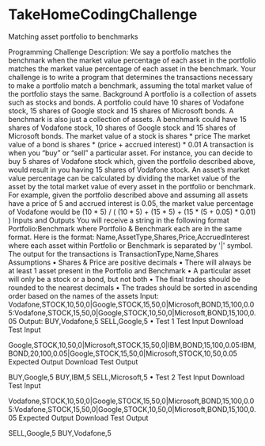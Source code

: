 # TakeHomeCodingChallenge
Matching asset portfolio to benchmarks

Programming Challenge Description:
We say a portfolio matches the benchmark when the market value percentage of each asset in the portfolio matches the market value percentage of each asset in the benchmark. Your challenge is to write a program that determines the transactions necessary to make a portfolio match a benchmark, assuming the total market value of the portfolio stays the same.
Background
A portfolio is a collection of assets such as stocks and bonds. A portfolio could have 10 shares of Vodafone stock, 15 shares of Google stock and 15 shares of Microsoft bonds.
A benchmark is also just a collection of assets. A benchmark could have 15 shares of Vodafone stock, 10 shares of Google stock and 15 shares of Microsoft bonds.
The market value of a stock is 
shares * price
The market value of a bond is
shares * (price + accrued interest) * 0.01
A transaction is when you “buy” or “sell” a particular asset. For instance, you can decide to buy 5 shares of Vodafone stock which, given the portfolio described above, would result in you having 15 shares of Vodafone stock.
An asset’s market value percentage can be calculated by dividing the market value of the asset by the total market value of every asset in the portfolio or benchmark. For example, given the portfolio described above and assuming all assets have a price of 5 and accrued interest is 0.05, the market value percentage of Vodafone would be
(10 * 5) / ( (10 * 5) + (15 * 5) + (15 * (5 + 0.05) * 0.01) )
Inputs and Outputs
You will receive a string in the following format Portfolio:Benchmark where Portfolio & Benchmark each are in the same format.
Here is the format: Name,AssetType,Shares,Price,AccruedInterest where each asset within Portfolio or Benchmark is separated by '|' symbol.
The output for the transactions is TransactionType,Name,Shares
Assumptions
•	Shares & Price are positive decimals
•	There will always be at least 1 asset present in the Portfolio and Benchmark
•	A particular asset will only be a stock or a bond, but not both
•	The final trades should be rounded to the nearest decimals
•	The trades should be sorted in ascending order based on the names of the assets
Input:
Vodafone,STOCK,10,50,0|Google,STOCK,15,50,0|Microsoft,BOND,15,100,0.05:Vodafone,STOCK,15,50,0|Google,STOCK,10,50,0|Microsoft,BOND,15,100,0.05
Output:
BUY,Vodafone,5
SELL,Google,5
•	Test 1
Test Input 
Download Test Input

Google,STOCK,10,50,0|Microsoft,STOCK,15,50,0|IBM,BOND,15,100,0.05:IBM,BOND,20,100,0.05|Google,STOCK,15,50,0|Microsoft,STOCK,10,50,0.05
Expected Output 
Download Test Output

BUY,Google,5
BUY,IBM,5
SELL,Microsoft,5
•	Test 2
Test Input 
Download Test Input

Vodafone,STOCK,10,50,0|Google,STOCK,15,50,0|Microsoft,BOND,15,100,0.05:Vodafone,STOCK,15,50,0|Google,STOCK,10,50,0|Microsoft,BOND,15,100,0.05
Expected Output 
Download Test Output

SELL,Google,5
BUY,Vodafone,5

